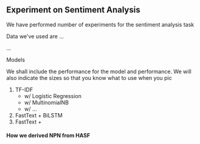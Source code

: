 ## Experiment on Sentiment Analysis

We have performed number of experiments for the sentiment analysis task

Data we've used are ...

...

Models

We shall include the performance for the model and performance.
We will also indicate the sizes so that you know what to use when you pic

1. TF-IDF 
    - w/ Logistic Regression
    - w/ MultinomialNB
    - w/ ...
2. FastText + BiLSTM
3. FastText +
 
#### How we derived NPN from HASF